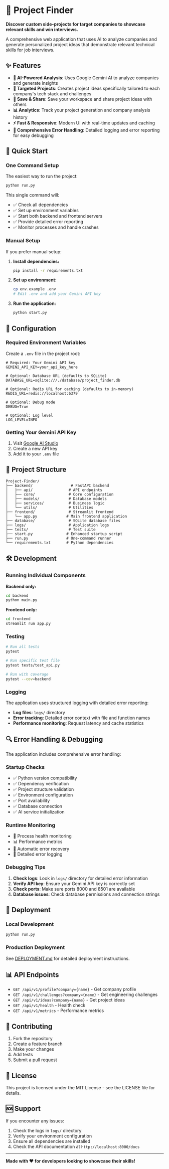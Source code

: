# 🚀 Project Finder

**Discover custom side-projects for target companies to showcase relevant skills and win interviews.**

A comprehensive web application that uses AI to analyze companies and generate personalized project ideas that demonstrate relevant technical skills for job interviews.

## ✨ Features

- **🤖 AI-Powered Analysis**: Uses Google Gemini AI to analyze companies and generate insights
- **🎯 Targeted Projects**: Creates project ideas specifically tailored to each company's tech stack and challenges
- **💾 Save & Share**: Save your workspace and share project ideas with others
- **📊 Analytics**: Track your project generation and company analysis history
- **⚡ Fast & Responsive**: Modern UI with real-time updates and caching
- **🔧 Comprehensive Error Handling**: Detailed logging and error reporting for easy debugging

## 🚀 Quick Start

### One Command Setup

The easiest way to run the project:

```bash
python run.py
```

This single command will:
- ✅ Check all dependencies
- ✅ Set up environment variables
- ✅ Start both backend and frontend servers
- ✅ Provide detailed error reporting
- ✅ Monitor processes and handle crashes

### Manual Setup

If you prefer manual setup:

1. **Install dependencies:**
   ```bash
   pip install -r requirements.txt
   ```

2. **Set up environment:**
   ```bash
   cp env.example .env
   # Edit .env and add your Gemini API key
   ```

3. **Run the application:**
   ```bash
   python start.py
   ```

## 🔧 Configuration

### Required Environment Variables

Create a `.env` file in the project root:

```env
# Required: Your Gemini API key
GEMINI_API_KEY=your_api_key_here

# Optional: Database URL (defaults to SQLite)
DATABASE_URL=sqlite:///./database/project_finder.db

# Optional: Redis URL for caching (defaults to in-memory)
REDIS_URL=redis://localhost:6379

# Optional: Debug mode
DEBUG=True

# Optional: Log level
LOG_LEVEL=INFO
```

### Getting Your Gemini API Key

1. Visit [Google AI Studio](https://makersuite.google.com/app/apikey)
2. Create a new API key
3. Add it to your `.env` file

## 📁 Project Structure

```
Project-Finder/
├── backend/                 # FastAPI backend
│   ├── api/                # API endpoints
│   ├── core/               # Core configuration
│   ├── models/             # Database models
│   ├── services/           # Business logic
│   └── utils/              # Utilities
├── frontend/               # Streamlit frontend
│   └── app.py             # Main frontend application
├── database/               # SQLite database files
├── logs/                   # Application logs
├── tests/                  # Test suite
├── start.py               # Enhanced startup script
├── run.py                 # One-command runner
└── requirements.txt       # Python dependencies
```

## 🛠️ Development

### Running Individual Components

**Backend only:**
```bash
cd backend
python main.py
```

**Frontend only:**
```bash
cd frontend
streamlit run app.py
```

### Testing

```bash
# Run all tests
pytest

# Run specific test file
pytest tests/test_api.py

# Run with coverage
pytest --cov=backend
```

### Logging

The application uses structured logging with detailed error reporting:

- **Log files**: `logs/` directory
- **Error tracking**: Detailed error context with file and function names
- **Performance monitoring**: Request latency and cache statistics

## 🔍 Error Handling & Debugging

The application includes comprehensive error handling:

### Startup Checks
- ✅ Python version compatibility
- ✅ Dependency verification
- ✅ Project structure validation
- ✅ Environment configuration
- ✅ Port availability
- ✅ Database connection
- ✅ AI service initialization

### Runtime Monitoring
- 🔄 Process health monitoring
- 📊 Performance metrics
- 🚨 Automatic error recovery
- 📝 Detailed error logging

### Debugging Tips

1. **Check logs**: Look in `logs/` directory for detailed error information
2. **Verify API key**: Ensure your Gemini API key is correctly set
3. **Check ports**: Make sure ports 8000 and 8501 are available
4. **Database issues**: Check database permissions and connection strings

## 🚀 Deployment

### Local Development
```bash
python run.py
```

### Production Deployment
See [DEPLOYMENT.md](DEPLOYMENT.md) for detailed deployment instructions.

## 📊 API Endpoints

- `GET /api/v1/profile?company={name}` - Get company profile
- `GET /api/v1/challenges?company={name}` - Get engineering challenges
- `GET /api/v1/ideas?company={name}` - Get project ideas
- `GET /api/v1/health` - Health check
- `GET /api/v1/metrics` - Performance metrics

## 🤝 Contributing

1. Fork the repository
2. Create a feature branch
3. Make your changes
4. Add tests
5. Submit a pull request

## 📝 License

This project is licensed under the MIT License - see the LICENSE file for details.

## 🆘 Support

If you encounter any issues:

1. Check the logs in `logs/` directory
2. Verify your environment configuration
3. Ensure all dependencies are installed
4. Check the API documentation at `http://localhost:8000/docs`

---

**Made with ❤️ for developers looking to showcase their skills!** 